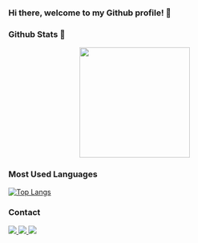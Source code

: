 ### Hi there, welcome to my Github profile! 👋

### Github Stats 📑

<p align="center">
  <a href="https://github.com/jquentino">
    <img height="220em" src="https://github-readme-stats.vercel.app/api?username=jquentino&count_private=true&show_icons=true&theme=nightowl&line_height=27" />
</a>
</p>

### Most Used Languages

[![Top Langs](https://github-readme-stats.vercel.app/api/top-langs/?username=jquentino&layout=compact&theme=nightowl&hide=jupyter%20notebook)](https://github.com/anuraghazra/github-readme-stats)


### Contact

<div>
  <a href="https://www.linkedin.com/in/jvquentino/">
    <img src="https://img.shields.io/badge/linkedin-%230077B5.svg?&style=for-the-badge&logo=linkedin&logoColor=white" />
  </a> 
  <a href="mailto:vitorquentino@gmail.com">
    <img src="https://img.shields.io/badge/Gmail-D14836?style=for-the-badge&logo=gmail&logoColor=white" />
  </a>
  <a href="https://twitter.com/quent1nho">
    <img src="https://img.shields.io/badge/Twitter-1DA1F2?style=for-the-badge&logo=twitter&logoColor=white" />
  </a>
 </div>